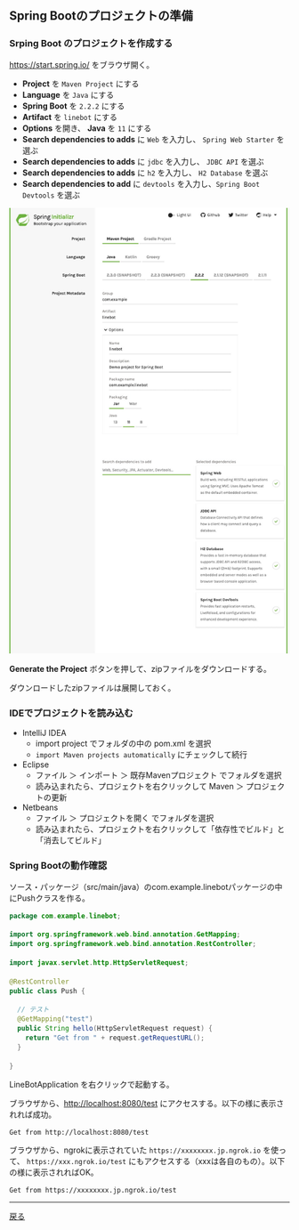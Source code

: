 ## Spring Bootのプロジェクトの準備

### Srping Boot のプロジェクトを作成する 

https://start.spring.io/ をブラウザ開く。

- **Project** を `Maven Project` にする
- **Language** を `Java` にする
- **Spring Boot** を `2.2.2` にする
- **Artifact** を `linebot` にする
- **Options** を開き、 **Java** を `11` にする
- **Search dependencies to adds** に `Web` を入力し、 `Spring Web Starter` を選ぶ
- **Search dependencies to adds** に `jdbc` を入力し、 `JDBC API` を選ぶ
- **Search dependencies to adds** に `h2` を入力し、 `H2 Database` を選ぶ
- **Search dependencies to add** に `devtools` を入力し、`Spring Boot Devtools` を選ぶ

![画面例](Initializr/init01.png)

**Generate the Project** ボタンを押して、zipファイルをダウンロードする。

ダウンロードしたzipファイルは展開しておく。

### IDEでプロジェクトを読み込む

- IntelliJ IDEA
  - import project でフォルダの中の pom.xml を選択
  - `import Maven projects automatically` にチェックして続行
- Eclipse
  - ファイル ＞ インポート ＞ 既存Mavenプロジェクト でフォルダを選択
  - 読み込まれたら、プロジェクトを右クリックして Maven ＞ プロジェクトの更新
- Netbeans
  - ファイル ＞ プロジェクトを開く でフォルダを選択
  - 読み込まれたら、プロジェクトを右クリックして「依存性でビルド」と「消去してビルド」

### Spring Bootの動作確認

ソース・パッケージ（src/main/java）のcom.example.linebotパッケージの中にPushクラスを作る。


```java
package com.example.linebot;

import org.springframework.web.bind.annotation.GetMapping;
import org.springframework.web.bind.annotation.RestController;

import javax.servlet.http.HttpServletRequest;

@RestController
public class Push {

  // テスト
  @GetMapping("test")
  public String hello(HttpServletRequest request) {
    return "Get from " + request.getRequestURL();
  }

}
```

LineBotApplication を右クリックで起動する。

ブラウザから、[http://localhost:8080/test](http://localhost:8080/test) にアクセスする。以下の様に表示されれば成功。

```
Get from http://localhost:8080/test
```

ブラウザから、ngrokに表示されていた `https://xxxxxxxx.jp.ngrok.io` を使って、 `https://xxx.ngrok.io/test` にもアクセスする（xxxは各自のもの）。以下の様に表示されればOK。 

```
Get from https://xxxxxxxx.jp.ngrok.io/test
```

-----

[戻る](../README.md)